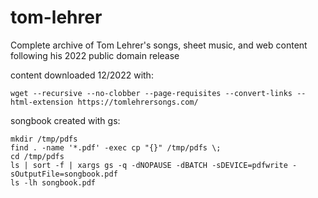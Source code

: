 # tom-lehrer
Complete archive of Tom Lehrer's songs, sheet music, and web content following his 2022 public domain release

content downloaded 12/2022 with:

`wget --recursive --no-clobber --page-requisites --convert-links --html-extension https://tomlehrersongs.com/`

songbook created with gs:
```
mkdir /tmp/pdfs
find . -name '*.pdf' -exec cp "{}" /tmp/pdfs \;
cd /tmp/pdfs
ls | sort -f | xargs gs -q -dNOPAUSE -dBATCH -sDEVICE=pdfwrite -sOutputFile=songbook.pdf 
ls -lh songbook.pdf
```

